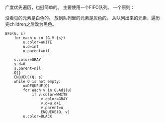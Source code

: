 
广度优先遍历，也挺简单的。
主要使用一个FIFO队列。
一个原则：

没看见的元素是白色的。
放到队列里的元素是灰色的。
从队列出来的元素，遍历完children之后改为黑色。

```
BFS(G, s)
    for each u in (G.V-{s})
        u.color=WHITE
        u.d=inf
        u.parent=nil
    
    s.color=GRAY
    s.d=0
    s.parent=nil
    Q{}
    ENQUEUE(Q, s)
    while Q is not empty:
        u=DEQUEUE(Q)
        for each v in G.Adj(u)
            if v.color=WHITE
                v.color=GRAY
                v.d=u.d+1
                v.parent=u
                ENQUEUE(Q, v)
        u.color=BLACK


```